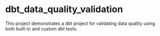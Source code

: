 # dbt_data_quality_validation
This project demonstrates a dbt project for validating data quality using both built-in and custom dbt tests.
